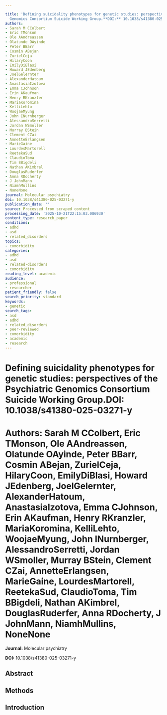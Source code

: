 ```yaml
---

title: 'Defining suicidality phenotypes for genetic studies: perspectives of the Psychiatric
  Genomics Consortium Suicide Working Group.**DOI:** 10.1038/s41380-025-03271-y'
authors:
- Sarah M CColbert
- Eric TMonson
- Ole AAndreassen
- Olatunde OAyinde
- Peter BBarr
- Cosmin ABejan
- ZurielCeja
- HilaryCoon
- EmilyDiBlasi
- Howard JEdenberg
- JoelGelernter
- AlexanderHatoum
- AnastasiaIzotova
- Emma CJohnson
- Erin AKaufman
- Henry RKranzler
- MariaKoromina
- KelliLehto
- WoojaeMyung
- John INurnberger
- AlessandroSerretti
- Jordan WSmoller
- Murray BStein
- Clement CZai
- AnnetteErlangsen
- MarieGaine
- LourdesMartorell
- ReetekaSud
- ClaudioToma
- Tim BBigdeli
- Nathan AKimbrel
- DouglasRuderfer
- Anna RDocherty
- J JohnMann
- NiamhMullins
- NoneNone
journal: Molecular psychiatry
doi: 10.1038/s41380-025-03271-y
publication_date: ''
source: Processed from scraped content
processing_date: '2025-10-21T22:15:03.086930'
content_type: research_paper
conditions:
- adhd
- asd
- related_disorders
topics:
- comorbidity
categories:
- adhd
- asd
- related-disorders
- comorbidity
reading_level: academic
audience:
- professional
- researcher
patient_friendly: false
search_priority: standard
keywords:
- genetic
search_tags:
- asd
- adhd
- related_disorders
- peer-reviewed
- comorbidity
- academic
- research
---
```




# Defining suicidality phenotypes for genetic studies: perspectives of the Psychiatric Genomics Consortium Suicide Working Group.**DOI:** 10.1038/s41380-025-03271-y

# **Authors:** Sarah M CColbert, Eric TMonson, Ole AAndreassen, Olatunde OAyinde, Peter BBarr, Cosmin ABejan, ZurielCeja, HilaryCoon, EmilyDiBlasi, Howard JEdenberg, JoelGelernter, AlexanderHatoum, AnastasiaIzotova, Emma CJohnson, Erin AKaufman, Henry RKranzler, MariaKoromina, KelliLehto, WoojaeMyung, John INurnberger, AlessandroSerretti, Jordan WSmoller, Murray BStein, Clement CZai, AnnetteErlangsen, MarieGaine, LourdesMartorell, ReetekaSud, ClaudioToma, Tim BBigdeli, Nathan AKimbrel, DouglasRuderfer, Anna RDocherty, J JohnMann, NiamhMullins, NoneNone

**Journal:** Molecular psychiatry

**DOI:** 10.1038/s41380-025-03271-y

## Abstract

## Methods

## Introduction